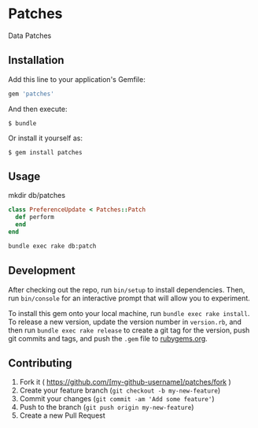 # Patches

Data Patches

## Installation

Add this line to your application's Gemfile:

```ruby
gem 'patches'
```

And then execute:

    $ bundle

Or install it yourself as:

    $ gem install patches

## Usage

mkdir db/patches

```ruby
class PreferenceUpdate < Patches::Patch
  def perform
  end
end
```

```bash
bundle exec rake db:patch
```

## Development

After checking out the repo, run `bin/setup` to install dependencies. Then, run `bin/console` for an interactive prompt that will allow you to experiment.

To install this gem onto your local machine, run `bundle exec rake install`. To release a new version, update the version number in `version.rb`, and then run `bundle exec rake release` to create a git tag for the version, push git commits and tags, and push the `.gem` file to [rubygems.org](https://rubygems.org).

## Contributing

1. Fork it ( https://github.com/[my-github-username]/patches/fork )
2. Create your feature branch (`git checkout -b my-new-feature`)
3. Commit your changes (`git commit -am 'Add some feature'`)
4. Push to the branch (`git push origin my-new-feature`)
5. Create a new Pull Request
